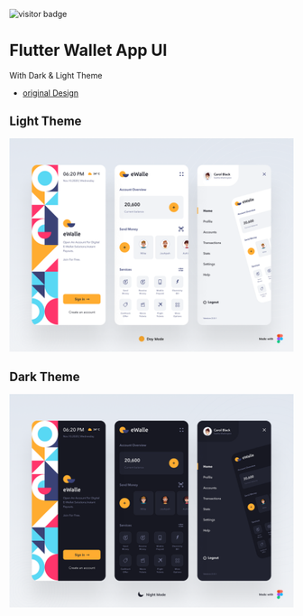 
![visitor badge](https://komarev.com/ghpvc/?username=salim97.Flutter-Wallet)

# Flutter Wallet App UI
 With Dark & Light Theme
- [original Design](https://www.uplabs.com/posts/ewalle-portable-wallet)
 
## Light Theme

![Banner](assets/light.png)
 
## Dark Theme

![Banner](assets/dark.png)

